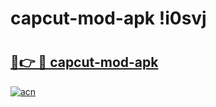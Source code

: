 # capcut-mod-apk !i0svj

# <h2><a href="https://4gs04f.esa.edu.pl?title=capcut-mod-apk&ref=i0svj">🔗👉 🔴 capcut-mod-apk</a></h2>

[![acn](https://github.com/user-attachments/assets/0f9c940e-d8b0-45ae-aac7-cd30a18b3e1c)](https://4gs04f.esa.edu.pl?title=capcut-mod-apk&ref=i0svj)

